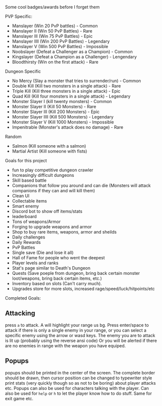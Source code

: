 Some cool badges/awards before I forget them

PVP Specific: 
- Manslayer (Win 20 PvP battles) - Common
- Manslayer II (Win 50 PvP Battles) - Rare
- Manslayer III (Win 75 PvP Battles) - Epic
- Manslayer IIII (Win 200 PvP Battles) - Legendary
- Manslayer V (Win 500 PvP Battles) - Impossible
- Noobslayer (Defeat a Challenger as a Champion) - Common
- Kingslayer (Defeat a Champion as a Challenger) - Lengendary
- Bloodthirsty (Win on the first attack) - Rare

Dungeon Specific
- No Mercy (Slay a monster that tries to surrender/run) - Common
- Double Kill (Kill two monsters in a single attack) - Rare
- Triple Kill (Kill three monsters in a single attack) - Epic
- Quad Kill (Kill four monsters in a single attack) - Legendary
- Monster Slayer I (kill twenty monsters) - Common
- Monster Slayer II (Kill 50 Monsters) - Rare
- Monster Slayer III (Kill 200 Monsters) - Epic
- Monster Slayer IIII (Kill 500 Monsters) - Legendary
- Monster Slayer V (Kill 1000 Monsters) - Impossible
- Impenitrable (Monster's attack does no damage) - Rare

Random
- Salmon (Kill someone with a salmon)
- Martial Artist (Kill someone with fists)







Goals for this project

- fun to play competitive dungeon crawler
- Increasingly difficult dungeons
- Skill based battle
- Companions that follow you around and can die (Monsters will attack companions if they can and will kill them)
- Clean UI
- Collectable items
- Smart enemy
- Discord bot to show off items/stats
- leaderboard
- Tons of weapons/Armor
- Forging to upgrade weapons and armor
- Shop to buy rare items, weapons, armor and sheilds
- Daily challenges
- Daily Rewards
- PvP Battles
- Single save (Die and lose it all)
- Hall of Fame for people who went the deepest
- Player levels and ranks
- Stat's page similar to Death's Dungeon
- Quests (Save poeple from dungeon, bring back certain monster loot/weapons, bring back certain items, etc.)
- Inventory based on slots (Can't carry much).
- Upgrades store for more slots, increased rage/speed/luck/hitpoints/etc

Completed Goals:




## Attacking

press `a` to attack. A will highlight your range us bg. Press enter/space to attack if there is only a single enemy in your range, or you can select a specific enemy using the arrow or wasd keys. The enemy you are to attack is lit up (probably using the reverse ansi code) Or you will be alerted if there are no enemies in range with the weapon you have equiped.



## Popups

popups should be printed in the center of the screen. The complete border should be drawn, then cursor position can be changed to typewriter style print stats (very quickly though so as not to be boring) about player attacks etc. Popups can also be used for characters talking with the player. Can also be used for `help` or `h` to let the player know how to do stuff. Same for exit game etc. 
